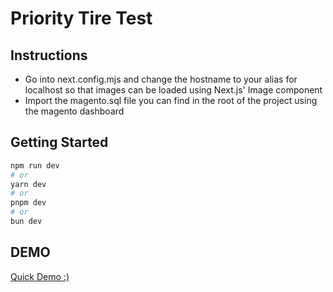 # Priority Tire Test
## Instructions
- Go into next.config.mjs and change the hostname to your alias for localhost so that images can be loaded using Next.js' Image component
- Import the magento.sql file you can find in the root of the project using the magento dashboard 

## Getting Started
```bash
npm run dev
# or
yarn dev
# or
pnpm dev
# or
bun dev
```

## DEMO
[Quick Demo :)](https://youtu.be/kJa8CtHNFQc)
